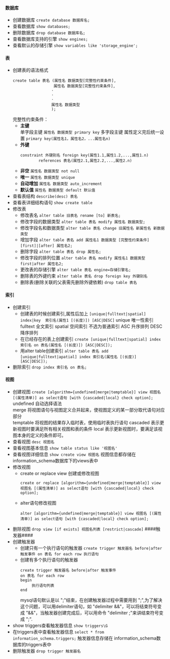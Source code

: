 #### 数据库
- 创建数据库   `create database 数据库名;`
- 查看数据库   `show databases;`
- 删除数据库   `drop database 数据库名;`
- 查看数据库支持的引擎  `show engines;`
- 查看默认的存储引擎  `show variables like 'storage_engine';`
#### 表
- 创建表的语法格式  
  ```
  create table 表名 (属性名 数据类型[完整性约束条件],
                    属性名 数据类型[完整性约束条件],
                   ·
                   ·
                   ·
                   属性名 数据类型
                   );
  ```
  完整性约束条件：
  -  __主键__        
       单字段主键     `属性名 数据类型 primary key`
       多字段主键   属性定义完后统一设置  `primary key(属性名1，属性名2，...属性名n)`
  - __外键__
      ```
      constraint 外键别名 foreign key(属性1.1,属性1.2,...,属性1.n)
              references 表名(属性2.1,属性2.2,...,属性2.n)
      ```
  - __非空__   `属性名 数据类型 not null`
  - __唯一__   `属性名 数据类型 unique`
  - __自动增加__  `属性名 数据类型 auto_increment`
  - __默认值__  `属性名 数据类型 default 默认值`
- 查看表结构  `describe(desc) 表名`
- 查看表详细结构语句  `show create table`
- 修改表
  - 修改表名  `alter table 旧表名 rename [to] 新表名;`
  - 修改字段的数据类型  `alter table 表名 modify 属性名 数据类型;`
  - 修改字段名和数据类型  `alter table 表名 change 旧属性名 新属性名 新数据类型`
  - 增加字段  `alter table 表名 add 属性名1 数据类型 [完整性约束条件] [first]|[after] 属性名2;` 
  - 删除字段  `alter table 表名 drop 属性名;`
  - 修改字段的排列位置  `alter table 表名 modify 属性名1 数据类型 first|after 属性名2;`
  - 更改表的存储引擎  `alter table 表名 engine=存储引擎名;`
  - 删除表的外键约束  `alter table 表名 drop foreign key 外键别名`
  - 删除表(删除关联的父表需先删除外键依赖)  `drop table 表名`
#### 索引
- 创建索引
    - 创建表的时候创建索引,属性后加上   `[unique|fulltext|spatial] index|key  索引名(属性1 [(长度)]) [ASC|DESC]`
      unique 唯一性索引   fulltext 全文索引   spatial 空间索引  不选为普通索引
      ASC 升序排列   DESC 降序排列
    - 在已经存在的表上创建索引   `create [unique|fulltext|spatial] index 索引名 on 表名(属性名 [(长度)]) [ASC|DESC]);`
    - 用alter table创建索引   `alter table 表名 add [unique|fulltext|apatial] index 索引名(属性名 [(长度)] [ASC|DESC]);`
- 删除索引   `drop index 索引名 on 表名;`
#### 视图

-  创建视图 `create [algorithm={undefined|merge|temptable}] view 视图名[(属性清单)] as select语句 [with {cascaded|local} check option];`
  undefined 自动选择语法  
  merge 将视图语句与视图定义合并起来，使视图定义的某一部分取代语句对应部分   
  temptable  将视图的结果存入临时表，使用临时表执行语句
  cascaded  表示更新视图时要满足所有相关视图和表的条件
  local  表示更新视图时，要满足该视图本身的定义的条件即可。
- 查看视图 `desc 视图名`
- 查看视图基本信息  `show table status like '视图名'`
- 查看视图详细信息  `show create view 视图名`
  视图信息都存储在information_schema数据库下的views表中
- 修改视图
  - create or replace view 创建或修改视图
    ```
    create or replace [algorithm={undefined|merge|temptable}] view 视图名 [(属性清单)] as select语句 [with {cascaded|local} check option];
    ```
  - alter语句修改视图
    ```
    alter [algorithm={undefined|merge|temptable}] view 视图名 [(属性清单)] as select语句 [with {cascaded|local} check option];
    ```
- 删除视图  `drop view [if exists] 视图名列表 [restrict|cascade]`
####触发器####
- 创建触发器  
  - 创建只有一个执行语句的触发器  `create trigger 触发器名 before|after 触发事件 on 表名 for each row 执行语句`
  - 创建有多个执行语句的触发器  
    ```
    create trigger 触发器名 before|after 触发事件
    on 表名 for each row
    begin
         执行语句列表
    end
    ```
    mysql语句默认是以 ";"结束，在创建触发器过程中需要用到 ";",为了解决这个问题，可以用delimiter语句，如 "delimiter &&"，可以将结束符号变成 "&&"，当触发器创建完成后，可以用命令 "delimiter ;"来讲结束符号变成 ";".
- show triggers查看触发器信息 `show triggers\G`
- 在triggers表中查看触发器信息  `select * from information_schema.triggers;`
  触发器信息存储在 information_schema数据库的triggers表中
- 删除触发器  `drop trigger 触发器名`

